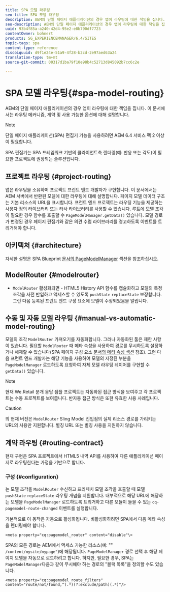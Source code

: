 ```yaml
---
title: SPA 모델 라우팅
seo-title: SPA 모델 라우팅
description: AEM의 단일 페이지 애플리케이션의 경우 앱이 라우팅에 대한 책임을 집니다. 이 문서에서는 라우팅 메커니즘, 계약 및 사용 가능한 옵션에 대해 설명합니다.
seo-description: AEM의 단일 페이지 애플리케이션의 경우 앱이 라우팅에 대한 책임을 집니다. 이 문서에서는 라우팅 메커니즘, 계약 및 사용 가능한 옵션에 대해 설명합니다.
uuid: 93b4f85a-a240-42d4-95e2-e8b790df7723
contentOwner: bohnert
products: SG_EXPERIENCEMANAGER/6.4/SITES
topic-tags: spa
content-type: reference
discoiquuid: d9f1e24e-51a9-4f28-b2cd-2e97aed63a24
translation-type: tm+mt
source-git-commit: 00317d1ba79f10e98b4c52713d845092b7cc6c2e

---
```



# SPA 모델 라우팅{#spa-model-routing}

AEM의 단일 페이지 애플리케이션의 경우 앱이 라우팅에 대한 책임을 집니다. 이 문서에서는 라우팅 메커니즘, 계약 및 사용 가능한 옵션에 대해 설명합니다.

>[!NOTE]
>
>단일 페이지 애플리케이션(SPA) 편집기 기능을 사용하려면 AEM 6.4 서비스 팩 2 이상이 필요합니다.
>
>SPA 편집기는 SPA 프레임워크 기반의 클라이언트측 렌더링(예: 반응 또는 각도)이 필요한 프로젝트에 권장되는 솔루션입니다.

## 프로젝트 라우팅 {#project-routing}

앱은 라우팅을 소유하며 프로젝트 프런트 엔드 개발자가 구현합니다. 이 문서에서는 AEM 서버에서 반환된 모델에 대한 라우팅에 대해 설명합니다. 페이지 모델 데이터 구조는 기본 리소스의 URL을 표시합니다. 프런트 엔드 프로젝트는 라우팅 기능을 제공하는 사용자 정의 라이브러리 또는 타사 라이브러리를 사용할 수 있습니다. 루트에 모델 조각이 필요한 경우 함수를 호출할 수 `PageModelManager.getData()` 있습니다. 모델 경로가 변경된 경우 페이지 편집기와 같은 의견 수렴 라이브러리를 경고하도록 이벤트를 트리거해야 합니다.

## 아키텍처 {#architecture}

자세한 설명은 SPA Blueprint [문서의 PageModelManager](/help/sites-developing/spa-blueprint.md#pagemodelmanager) 섹션을 참조하십시오.

## ModelRouter {#modelrouter}

- `ModelRouter` 활성화되면 - HTML5 History API 함수를 캡슐화하고 모델의 특정 조각을 사전 반입하고 액세스할 수 있도록 `pushState` `replaceState` 보장합니다. 그런 다음 등록된 프런트 엔드 구성 요소에 모델이 수정되었음을 알립니다.

## 수동 및 자동 모델 라우팅 {#manual-vs-automatic-model-routing}

모델의 조각 `ModelRouter` 가져오기를 자동화합니다. 그러나 자동화된 툴은 제한 사항이 있습니다. 필요할 `ModelRouter` 때 메타 속성을 사용하여 경로를 무시하도록 설정하거나 해제할 수 있습니다(SPA 페이지 구성 요소 [문서의 메타 속성 섹션](/help/sites-developing/spa-page-component.md) 참조). 그런 다음 프런트 엔드 개발자는 해당 기능을 사용하여 모델의 지정된 부분을 `PageModelManager` 로드하도록 요청하여 자체 모델 라우팅 레이어를 구현할 수 `getData()` 있습니다.

>[!NOTE]
>
>현재 We.Retail 분개 응답 샘플 프로젝트는 자동화된 접근 방식을 보여주고 각 프로젝트는 수동 프로젝트를 보여줍니다. 반자동 접근 방식은 또한 유효한 사용 사례입니다.

>[!CAUTION]
>
>의 현재 버전은 `ModelRouter` Sling Model 진입점의 실제 리소스 경로를 가리키는 URL의 사용만 지원합니다. 별칭 URL 또는 별칭 사용을 지원하지 않습니다.

## 계약 라우팅 {#routing-contract}

현재 구현은 SPA 프로젝트에서 HTML5 내역 API를 사용하여 다른 애플리케이션 페이지로 라우팅한다는 가정을 기반으로 합니다.

### 구성 {#configuration}

는 모델 조각을 `ModelRouter` 수신하고 프리페치 모델 조각을 호출할 때 모델 `pushState` `replaceState` 라우팅 개념을 지원합니다. 내부적으로 해당 URL에 해당하는 모델을 `PageModelManager` 로드하도록 트리거하고 다른 모듈이 들을 수 있는 `cq-pagemodel-route-changed` 이벤트를 실행합니다.

기본적으로 이 동작은 자동으로 활성화됩니다. 비활성화하려면 SPA에서 다음 메타 속성을 렌더링해야 합니다.

```
<meta property="cq:pagemodel_router" content="disable"\>
```

SPA의 모든 경로는 AEM에서 액세스 가능한 리소스(예: &quot;&quot; `/content/mysite/mypage"`)에 해당됩니다. `PageModelManager` 경로 선택 후 해당 페이지 모델을 자동으로 로드하려고 합니다. 하지만, 필요한 경우, SPA는 `PageModelManager`다음과 같이 무시해야 하는 경로의 &quot;블랙 목록&quot;을 정의할 수도 있습니다.

```
<meta property="cq:pagemodel_route_filters" content="route/not/found,^(.*)(?:exclude/path)(.*)"/>
```
